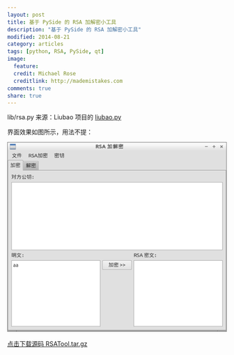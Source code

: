 ```yaml
---
layout: post
title: 基于 PySide 的 RSA 加解密小工具
description: "基于 PySide 的 RSA 加解密小工具"
modified: 2014-08-21
category: articles
tags: [python, RSA, PySide, qt]
image:
  feature:
  credit: Michael Rose
  creditlink: http://mademistakes.com
comments: true
share: true
---
```


lib/rsa.py 来源：Liubao 项目的 <a target="_blank" href="http://liubao.googlecode.com/svn/branches/1.0/liubao.py">liubao.py</a>

界面效果如图所示，用法不提：

![RSATool](/images/posts/rsatool.png)

[点击下载源码 RSATool.tar.gz](/download/RSATool.tar.gz)
